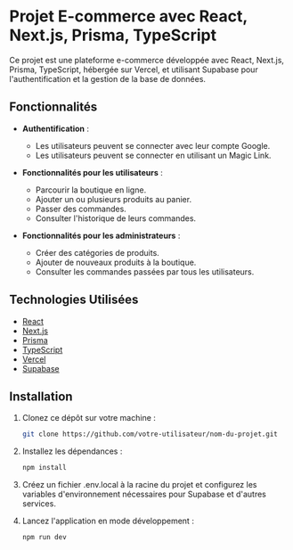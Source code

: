 # Projet E-commerce avec React, Next.js, Prisma, TypeScript

Ce projet est une plateforme e-commerce développée avec React, Next.js, Prisma, TypeScript, hébergée sur Vercel, et utilisant Supabase pour l'authentification et la gestion de la base de données.

## Fonctionnalités

- **Authentification** :
  - Les utilisateurs peuvent se connecter avec leur compte Google.
  - Les utilisateurs peuvent se connecter en utilisant un Magic Link.

- **Fonctionnalités pour les utilisateurs** :
  - Parcourir la boutique en ligne.
  - Ajouter un ou plusieurs produits au panier.
  - Passer des commandes.
  - Consulter l'historique de leurs commandes.

- **Fonctionnalités pour les administrateurs** :
  - Créer des catégories de produits.
  - Ajouter de nouveaux produits à la boutique.
  - Consulter les commandes passées par tous les utilisateurs.

## Technologies Utilisées

- [React](https://reactjs.org/)
- [Next.js](https://nextjs.org/)
- [Prisma](https://www.prisma.io/)
- [TypeScript](https://www.typescriptlang.org/)
- [Vercel](https://vercel.com/)
- [Supabase](https://supabase.io/)

## Installation

1. Clonez ce dépôt sur votre machine :

   ```bash
   git clone https://github.com/votre-utilisateur/nom-du-projet.git
   ```
   
2. Installez les dépendances :

   ```bash
   npm install
   ```
3. Créez un fichier .env.local à la racine du projet et configurez les variables d'environnement nécessaires pour Supabase et d'autres services.
   
4. Lancez l'application en mode développement :

   ```bash
   npm run dev
   ```
   
